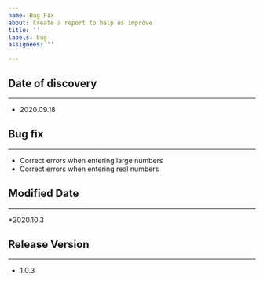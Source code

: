 ```yaml
---
name: Bug Fix
about: Create a report to help us improve
title: ''
labels: bug
assignees: ''

---
```


## Date of discovery
***
* 2020.09.18

## Bug fix
***
* Correct errors when entering large numbers
* Correct errors when entering real numbers

## Modified Date
***
*2020.10.3

## Release Version
***
* 1.0.3
